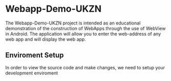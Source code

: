# Webapp-Demo-UKZN
The Webapp-Demo-UKZN project is intended as an educational demonstration of the construction of WebApps through the use of WebView in Android. The application will allow you to enter the web-address of any web app and will display the web app. 

## Enviroment Setup
In order to view the source code and make changes, we need to setup your development enviroment

<!--stackedit_data:
eyJoaXN0b3J5IjpbLTE2NDU5NDA3MDldfQ==
-->